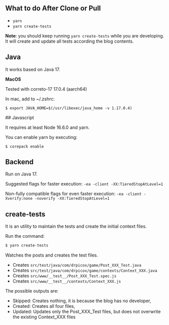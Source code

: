 ## What to do After Clone or Pull

- `yarn`
- `yarn create-tests` 

**Note**: you should keep running `yarn create-tests` while you are developing.
It will create and update all tests according the blog contents.

## Java

It works based on Java 17.

**MacOS**

Tested with correto-17 17.0.4 (aarch64)

In mac, add to ~/.zshrc:

```
$ export JAVA_HOME=$(/usr/libexec/java_home -v 1.17.0.4)
```

## Javascript

It requires at least Node 16.6.0 and yarn.

You can enable yarn by executing:

```
$ corepack enable
```

## Backend

Run on Java 17.

Suggested flags for faster execution: `-ea -client -XX:TieredStopAtLevel=1`

Non-fully compatible flags for even faster execution: `-ea -client -Xverify:none -noverify -XX:TieredStopAtLevel=1`

## create-tests

It is an utility to maintain the tests and create the initial context files.

Run the command:

```bash
$ yarn create-tests
```

Watches the posts and creates the test files.

- Creates `src/test/java/com/drpicox/game/Post_XXX_Test.java`
- Creates `src/test/java/com/drpicox/game/contexts/Context_XXX.java`
- Creates `src/www/__test__/Post_XXX_Test.spec.js`
- Creates `src/www/__test__/contexts/Context_XXX.js`

The possible outputs are:

- Skipped: Creates nothing, it is because the blog has no developer,
- Created: Creates all four files,
- Updated: Updates only the Post_XXX_Test files, but does not overwrite the existing Context_XXX files
